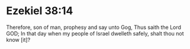 # Ezekiel 38:14

Therefore, son of man, prophesy and say unto Gog, Thus saith the Lord GOD; In that day when my people of Israel dwelleth safely, shalt thou not know [it]?